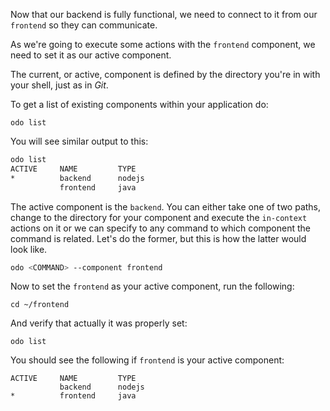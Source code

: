 Now that our backend is fully functional, we need to connect to it from our `frontend` so they can communicate.

As we're going to execute some actions with the `frontend` component, we need to set it as our active component.

The current, or active, component is defined by the directory you're in with your shell, just as in *Git*.

To get a list of existing components within your application do:

```execute-1
odo list
```

You will see similar output to this:

```bash
odo list
ACTIVE     NAME         TYPE
*          backend      nodejs
           frontend     java
```

The active component is the `backend`. You can either take one of two paths, change to the directory for your component and execute the `in-context` actions on it or we can specify to any command to which component the command is related. Let's do the former, but this is how the latter would look like.

```bash
odo <COMMAND> --component frontend
```

Now to set the `frontend` as your active component, run the following:

```execute-1
cd ~/frontend
```

And verify that actually it was properly set:

```execute-1
odo list
```

You should see the following if `frontend` is your active component:

```
ACTIVE     NAME         TYPE
           backend      nodejs
*          frontend     java
```
